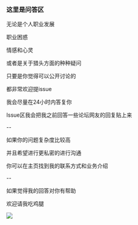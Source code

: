 ### 这里是问答区

无论是个人职业发展

职业困惑

情感和心灵

或者是关于猎头方面的种种疑问

只要是你觉得可以公开讨论的

都非常欢迎提issue

我会尽量在24小时内答复你

Issue区我会把我之前回答一些论坛网友的回复贴上来

--

如果你的问题复杂度比较高

并且希望进行更私密的进行沟通

你可以在主页找到我的联系方式和业务介绍

--

如果觉得我的回答对你有帮助

欢迎请我吃鸡腿

![](https://user-images.githubusercontent.com/13960647/71870490-0e490580-3151-11ea-9dfb-b41ab7a0394e.jpg)

